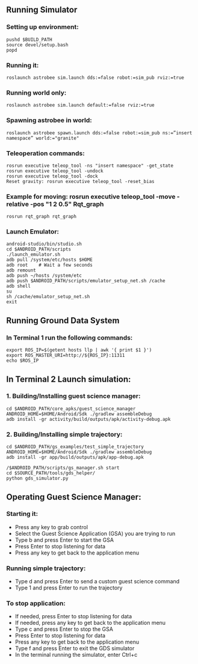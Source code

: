 
## Running Simulator
### Setting up environment:
```
pushd $BUILD_PATH
source devel/setup.bash
popd

```
### Running it:
```
roslaunch astrobee sim.launch dds:=false robot:=sim_pub rviz:=true

```

### Running world only:

```
roslaunch astrobee sim.launch default:=false rviz:=true

```

### Spawning astrobee in world:

```
roslaunch astrobee spawn.launch dds:=false robot:=sim_pub ns:=”insert namespace” world:="granite"

```

### Teleoperation commands:

```
rosrun executive teleop_tool -ns "insert namespace" -get_state
rosrun executive teleop_tool -undock
rosrun executive teleop_tool -dock
Reset gravity: rosrun executive teleop_tool -reset_bias

```
### Example for moving: rosrun executive teleop_tool -move -relative -pos "1 2 0.5" Rqt_graph
```
rosrun rqt_graph rqt_graph

```

### Launch Emulator:

```
android-studio/bin/studio.sh
cd $ANDROID_PATH/scripts
./launch_emulator.sh
adb pull /system/etc/hosts $HOME
adb root	# Wait a few seconds
adb remount
adb push ~/hosts /system/etc
adb push $ANDROID_PATH/scripts/emulator_setup_net.sh /cache
adb shell
su
sh /cache/emulator_setup_net.sh
exit

```

## Running Ground Data System

### In Terminal 1 run the following commands:

```
export ROS_IP=$(getent hosts llp | awk '{ print $1 }')
export ROS_MASTER_URI=http://${ROS_IP}:11311
echo $ROS_IP

```

## In Terminal 2 Launch simulation:

### 1. Building/Installing guest science manager:

```
cd $ANDROID_PATH/core_apks/guest_science_manager
ANDROID_HOME=$HOME/Android/Sdk ./gradlew assembleDebug
adb install -gr activity/build/outputs/apk/activity-debug.apk

```

### 2. Building/Installing simple trajectory:

```
cd $ANDROID_PATH/gs_examples/test_simple_trajectory
ANDROID_HOME=$HOME/Android/Sdk ./gradlew assembleDebug
adb install -gr app/build/outputs/apk/app-debug.apk

/$ANDROID_PATH/scripts/gs_manager.sh start
cd $SOURCE_PATH/tools/gds_helper/
python gds_simulator.py

```
## Operating Guest Science Manager:

### Starting it:

- Press any key to grab control
- Select the Guest Science Application (GSA) you are trying to run
- Type b and press Enter to start the GSA
- Press Enter to stop listening for data
- Press any key to get back to the application menu

### Running simple trajectory:

- Type d and press Enter to send a custom guest science command
- Type 1 and press Enter to run the trajectory

### To stop application:

- If needed, press Enter to stop listening for data
- If needed, press any key to get back to the application menu
- Type c and press Enter to stop the GSA
- Press Enter to stop listening for data
- Press any key to get back to the application menu
- Type f and press Enter to exit the GDS simulator
- In the terminal running the simulator, enter Ctrl+c

